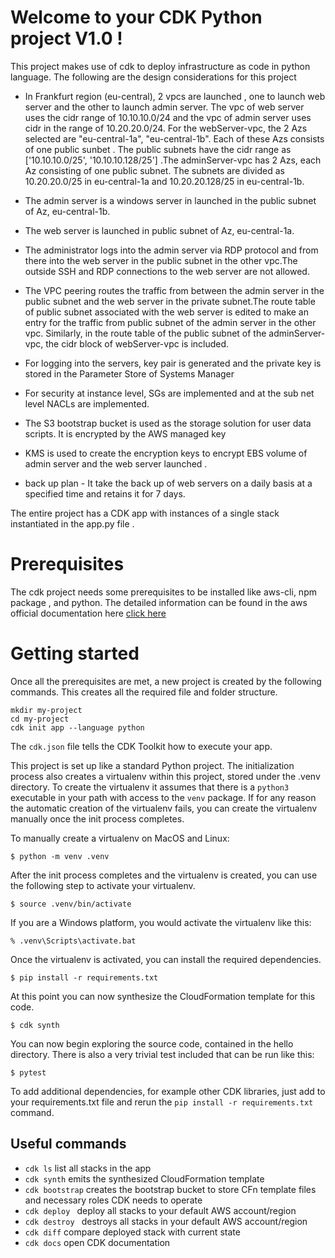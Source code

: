 
# Welcome to your CDK Python project V1.0 !

This project makes use of cdk to deploy infrastructure as code in python language. The following are the design considerations for this project

- In Frankfurt region (eu-central), 2 vpcs are launched , one to launch web server and the other to launch admin server. The vpc of web server  uses the cidr range of 10.10.10.0/24 and the vpc of admin server uses cidr in the range of 10.20.20.0/24. For the webServer-vpc, the 2 Azs selected are "eu-central-1a", "eu-central-1b". Each of these Azs consists of one public sunbet .  The public subnets have the cidr range as ['10.10.10.0/25', '10.10.10.128/25'] .The adminServer-vpc has 2 Azs, each Az consisting of one public subnet. The subnets are divided as 10.20.20.0/25 in eu-central-1a and 10.20.20.128/25 in eu-central-1b. 

- The admin server is a windows server in launched in the public subnet of Az, eu-central-1b. 

- The web server is  launched in public subnet of Az, eu-central-1a.

- The administrator logs into the admin server via   RDP protocol and from there into the web server in the public subnet in the other vpc.The outside SSH and RDP connections to the web server are not allowed.

- The VPC peering routes the traffic from between the admin server in the public subnet and the web server in the private subnet.The route table of public subnet associated with the web server is edited to make an entry for the traffic from public subnet of the admin server in the other vpc. Similarly, in the route table of the public subnet of the adminServer-vpc, the cidr block of webServer-vpc is included.

- For logging into the servers, key pair is generated and the private key is stored in the Parameter Store of Systems Manager

- For security at instance level, SGs are implemented and at the sub net level NACLs are implemented.

- The S3 bootstrap bucket is used as the storage solution for user data scripts. It is encrypted by the AWS managed key

- KMS is used to create the encryption keys to encrypt EBS volume of admin server and the web server launched . 


- back up plan - It take the back up of web servers on a daily basis at a specified time and retains it for 7 days.

The entire project has a CDK app with instances of a single stack instantiated in the app.py file .

# Prerequisites

The cdk project needs some prerequisites to be installed like aws-cli, npm package , and python.
The detailed information can be found in the aws official documentation here
[click here](https://docs.aws.amazon.com/cdk/v2/guide/work-with.html#work-with-prerequisites)

# Getting started

Once all the prerequisites are met, a new project is created by the following commands. This creates all the required file and folder structure.

```
mkdir my-project
cd my-project
cdk init app --language python
```

The `cdk.json` file tells the CDK Toolkit how to execute your app.

This project is set up like a standard Python project.  The initialization process also creates a virtualenv within this project, stored under the .venv directory.  To create the virtualenv
it assumes that there is a `python3` executable in your path with access to the `venv` package.
If for any reason the automatic creation of the virtualenv fails, you can create the virtualenv
manually once the init process completes.

To manually create a virtualenv on MacOS and Linux:

```
$ python -m venv .venv
```

After the init process completes and the virtualenv is created, you can use the following
step to activate your virtualenv.

```
$ source .venv/bin/activate
```

If you are a Windows platform, you would activate the virtualenv like this:

```
% .venv\Scripts\activate.bat
```

Once the virtualenv is activated, you can install the required dependencies.

```
$ pip install -r requirements.txt
```

At this point you can now synthesize the CloudFormation template for this code.

```
$ cdk synth
```

You can now begin exploring the source code, contained in the hello directory.
There is also a very trivial test included that can be run like this:

```
$ pytest
```

To add additional dependencies, for example other CDK libraries, just add to
your requirements.txt file and rerun the `pip install -r requirements.txt`
command.

## Useful commands

 * `cdk ls`                 list all stacks in the app
 * `cdk synth`              emits the synthesized CloudFormation template
 * `cdk bootstrap`           creates the bootstrap bucket to store CFn template files and necessary roles CDK needs to operate
 * `cdk deploy `      deploy all stacks to your default AWS account/region
 * `cdk destroy `      destroys all stacks in your default AWS account/region
 * `cdk diff`        compare deployed stack with current state
 * `cdk docs`        open CDK documentation



